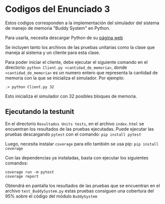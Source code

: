 # Codigos del Enunciado 3

Estos codigos corresponden a la implementación del simulador del sistema de manejo de memoria "Buddy System" en Python.

Para usarla, necesita descargar Python
de su [página web](https://www.python.org/downloads/)

Se incluyen tanto los archivos de las pruebas unitarias como la clase que maneja al sistema y un cliente para esta clase.

Para poder iniciar el cliente, debe ejecutar el siguiente comando en el directorio: `python Client.py <cantidad_de_memoria>`, donde
`<cantidad_de_memoria>` es un numero entero que representa la cantidad de memoria con la que se inicializa el simulador. Por ejemplo:
```
.> python Client.py 32
```
Esto inicializa el simulador con 32 posibles bloques de memoria.

## Ejecutando la testunit
En el directorio `Resultados Units tests`, en el archivo `index.html` se encuentran 
los resultados de las pruebas ejecutadas. Puede ejecutar las pruebas descargando `pytest`
con el comando:
`pip install pytest`

Luego, necesita instalar `coverage` para ello también se usa pip: `pip install coverage`

Con las dependencias ya instaladas, basta con ejecutar los siguientes comandos:
```
coverage run -m pytest
coverage report
```

Obtendrá en pantalla los resultados de las pruebas que se encuentran en el archivo `test_BuddySystem.py` estas pruebas
consiguen una cobertura del 95% sobre el código del módulo `BuddySystem`